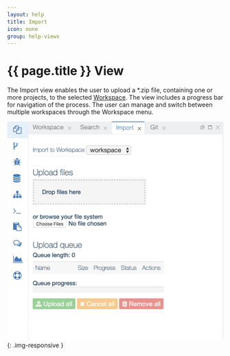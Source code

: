 ```yaml
---
layout: help
title: Import
icon: none
group: help-views
---
```


{{ page.title }} View
===

The Import view enables the user to upload a *.zip file, containing one or more projects, to the selected [Workspace](ide_view_workspace.html). The view includes a progress bar for navigation of the process.
The user can manage and switch between multiple workspaces through the Workspace menu.

![Import view](images/ide_view_import.png){: .img-responsive }


